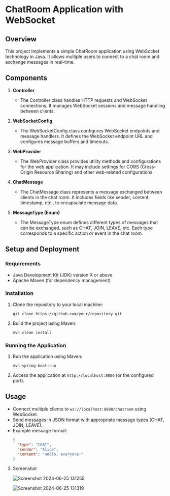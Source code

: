 

# ChatRoom Application with WebSocket

## Overview

This project implements a simple ChatRoom application using WebSocket technology in Java. It allows multiple users to connect to a chat room and exchange messages in real-time.

## Components

1. **Controller**
   - The Controller class handles HTTP requests and WebSocket connections. It manages WebSocket sessions and message handling between clients.

2. **WebSocketConfig**
   - The WebSocketConfig class configures WebSocket endpoints and message handlers. It defines the WebSocket endpoint URL and configures message buffers and timeouts.

3. **WebProvider**
   - The WebProvider class provides utility methods and configurations for the web application. It may include settings for CORS (Cross-Origin Resource Sharing) and other web-related configurations.

4. **ChatMessage**
   - The ChatMessage class represents a message exchanged between clients in the chat room. It includes fields like sender, content, timestamp, etc., to encapsulate message data.

5. **MessageType (Enum)**
   - The MessageType enum defines different types of messages that can be exchanged, such as CHAT, JOIN, LEAVE, etc. Each type corresponds to a specific action or event in the chat room.

## Setup and Deployment

### Requirements
- Java Development Kit (JDK) version X or above
- Apache Maven (for dependency management)

### Installation

1. Clone the repository to your local machine:
   ```
   git clone https://github.com/your/repository.git
   ```

2. Build the project using Maven:
   ```
   mvn clean install
   ```

### Running the Application

1. Run the application using Maven:
   ```
   mvn spring-boot:run
   ```

2. Access the application at `http://localhost:8080` (or the configured port).

## Usage

- Connect multiple clients to `ws://localhost:8080/chatroom` using WebSocket.
- Send messages in JSON format with appropriate message types (CHAT, JOIN, LEAVE).
- Example message format:
  ```json
  {
    "type": "CHAT",
    "sender": "Alice",
    "content": "Hello, everyone!"
  }
  ```
 3. Screenshot

    ![Screenshot 2024-06-25 131255](https://github.com/sammy171207/Chat_Room/assets/96017028/af4fe4bd-5f1c-49f4-9888-fdfec17c15df)

    ![Screenshot 2024-06-25 131319](https://github.com/sammy171207/Chat_Room/assets/96017028/60f7279f-7782-4bb0-ada7-4c5ef40e82ae)
    




